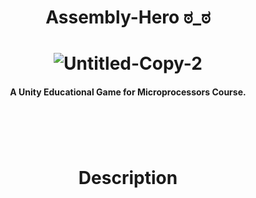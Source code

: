  <H1 align="center">

 Assembly-Hero ಠ_ಠ
 </H1>
<H1 align="center">

<img  src="https://i.ibb.co/17Nv2R3/Untitled-Copy-2.png" alt="Untitled-Copy-2" border="0" >
  </H1>
<h4 align="center">A Unity Educational Game for Microprocessors Course.</h4>
<div align="center">
<h1 aligh="center"
<img src="https://www.pngkit.com/png/detail/127-1274569_real-typed-code-from-the-start-made-with.png" width=100px>
<br />
 </h1>
<H1>
 Description
 </H1>
